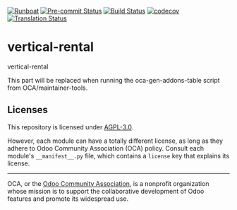 
[![Runboat](https://img.shields.io/badge/runboat-Try%20me-875A7B.png)](https://runboat.odoo-community.org/builds?repo=OCA/vertical-rental&target_branch=18.0)
[![Pre-commit Status](https://github.com/OCA/vertical-rental/actions/workflows/pre-commit.yml/badge.svg?branch=18.0)](https://github.com/OCA/vertical-rental/actions/workflows/pre-commit.yml?query=branch%3A18.0)
[![Build Status](https://github.com/OCA/vertical-rental/actions/workflows/test.yml/badge.svg?branch=18.0)](https://github.com/OCA/vertical-rental/actions/workflows/test.yml?query=branch%3A18.0)
[![codecov](https://codecov.io/gh/OCA/vertical-rental/branch/18.0/graph/badge.svg)](https://codecov.io/gh/OCA/vertical-rental)
[![Translation Status](https://translation.odoo-community.org/widgets/vertical-rental-18-0/-/svg-badge.svg)](https://translation.odoo-community.org/engage/vertical-rental-18-0/?utm_source=widget)

<!-- /!\ do not modify above this line -->

# vertical-rental

vertical-rental

<!-- /!\ do not modify below this line -->

<!-- prettier-ignore-start -->

[//]: # (addons)

This part will be replaced when running the oca-gen-addons-table script from OCA/maintainer-tools.

[//]: # (end addons)

<!-- prettier-ignore-end -->

## Licenses

This repository is licensed under [AGPL-3.0](LICENSE).

However, each module can have a totally different license, as long as they adhere to Odoo Community Association (OCA)
policy. Consult each module's `__manifest__.py` file, which contains a `license` key
that explains its license.

----
OCA, or the [Odoo Community Association](http://odoo-community.org/), is a nonprofit
organization whose mission is to support the collaborative development of Odoo features
and promote its widespread use.
